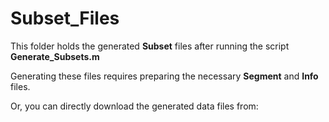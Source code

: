 # Subset_Files

This folder holds the generated **Subset** files after running the script **Generate_Subsets.m**

Generating these files requires preparing the necessary **Segment** and **Info** files.

Or, you can directly download the generated data files from: 
